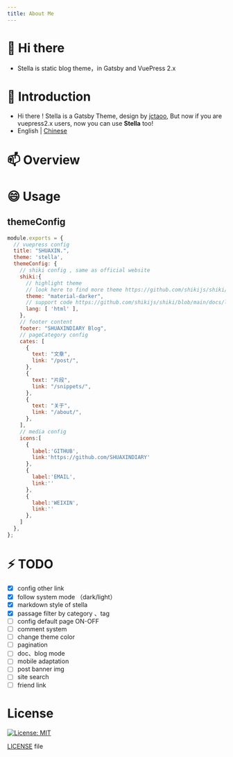 ```yaml
---
title: About Me
---
```


# 👋 Hi there
- Stella is static blog theme，in Gatsby and VuePress 2.x
<!-- - 👯 I’m looking to collaborate on ...
- 🤔 I’m looking for help with ...
- 💬 Ask me about ...
- 📫 How to reach me: ...
- 😄 Pronouns: ...
- ⚡ Fun fact: ...  -->

# 🌱 Introduction
- Hi there ! Stella is a Gatsby Theme, design by [jctaoo](https://github.com/jctaoo), But now if you are vuepress2.x users, now you can use **Stella** too!
- English | [Chinese](./README_CN.md)
# 📫 Overview

# 😄 Usage

## themeConfig
```js
module.exports = {
  // vuepress config
  title: "SHUAXIN.",
  theme: 'stella',
  themeConfig: {
    // shiki config , same as official website
    shiki:{
      // highlight theme
      // look here to find more theme https://github.com/shikijs/shiki/blob/main/docs/themes.md
      theme: "material-darker",
      // support code https://github.com/shikijs/shiki/blob/main/docs/languages.md
      lang: [ 'html' ],
    },
    // footer content
    footer: "SHUAXINDIARY Blog",
    // pageCategory config
    cates: [
      {
        text: "文章",
        link: "/post/",
      },
      {
        text: "片段",
        link: "/snippets/",
      },
      {
        text: "关于",
        link: "/about/",
      },
    ],
    // media config
    icons:[
      {
        label:'GITHUB',
        link:'https://github.com/SHUAXINDIARY'
      },
      {
        label:'EMAIL',
        link:''
      },
      {
        label:'WEIXIN',
        link:''
      },
    ]
  },
};


```


<!-- # Feature -->

# ⚡ TODO

- [x] config other link
- [x] follow system mode （dark/light）
- [x] markdown style of stella
- [x] passage filter by category 、tag
- [ ] config default page ON-OFF
- [ ] comment system
- [ ] change theme color
- [ ] pagination
- [ ] doc、blog mode
- [ ] mobile adaptation
- [ ] post banner img
- [ ] site search
- [ ] friend link

# License

[![License: MIT](https://img.shields.io/badge/License-0BSD-yellow.svg)](https://opensource.org/licenses/0BSD)


[LICENSE](https://github.com/SHUAXINDIARY/vuepress-theme-stella/blob/main/LICENSE) file

